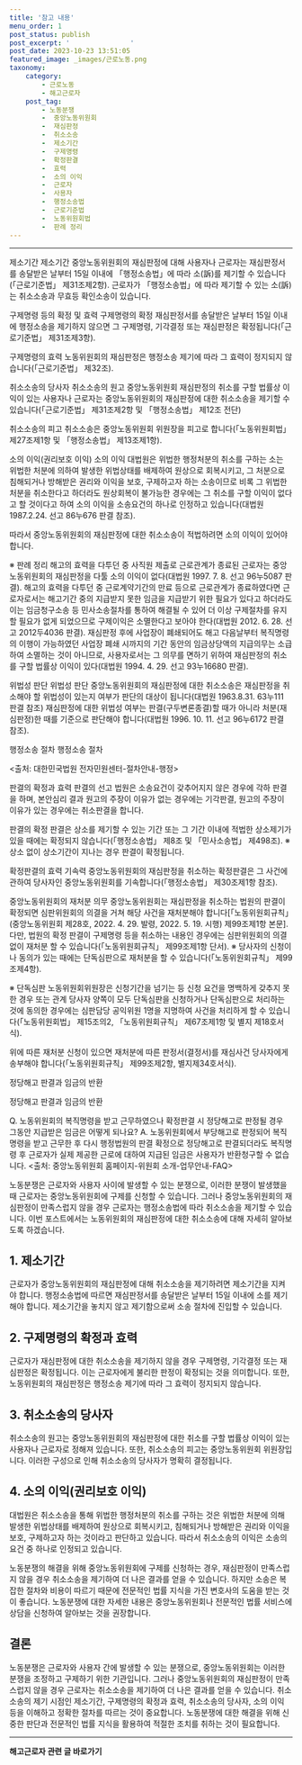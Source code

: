 ```yaml
---
title: '참고 내용'
menu_order: 1
post_status: publish
post_excerpt: '               '
post_date: 2023-10-23 13:51:05
featured_image: _images/근로노동.png
taxonomy:
    category:
        - 근로노동
        - 해고근로자
    post_tag:
        - 노동분쟁
        -  중앙노동위원회
        -  재심판정
        -  취소소송
        -  제소기간
        -  구제명령
        -  확정판결
        -  효력
        -  소의 이익
        -  근로자
        -  사용자
        -  행정소송법
        -  근로기준법
        -  노동위원회법
        -  판례 정리
---
```


---------------

제소기간
제소기간 중앙노동위원회의 재심판정에 대해 사용자나 근로자는 재심판정서를 송달받은 날부터 15일 이내에 「행정소송법」에 따라 소(訴)를 제기할 수 있습니다(「근로기준법」 제31조제2항). 근로자가 「행정소송법」에 따라 제기할 수 있는 소(訴)는 취소소송과 무효등 확인소송이 있습니다.

구제명령 등의 확정 및 효력
구제명령의 확정
재심판정서를 송달받은 날부터 15일 이내에 행정소송을 제기하지 않으면 그 구제명령, 기각결정 또는 재심판정은 확정됩니다(「근로기준법」 제31조제3항).

구제명령의 효력
노동위원회의 재심판정은 행정소송 제기에 따라 그 효력이 정지되지 않습니다(「근로기준법」 제32조).

취소소송의 당사자
취소소송의 원고
중앙노동위원회 재심판정의 취소를 구할 법률상 이익이 있는 사용자나 근로자는 중앙노동위원회의 재심판정에 대한 취소소송을 제기할 수 있습니다(「근로기준법」 제31조제2항 및 「행정소송법」 제12조 전단)

취소소송의 피고
취소소송은 중앙노동위원회 위원장을 피고로 합니다(「노동위원회법」 제27조제1항 및 「행정소송법」 제13조제1항).

소의 이익(권리보호 이익)
소의 이익
대법원은 위법한 행정처분의 취소를 구하는 소는 위법한 처분에 의하여 발생한 위법상태를 배제하여 원상으로 회복시키고, 그 처분으로 침해되거나 방해받은 권리와 이익을 보호, 구제하고자 하는 소송이므로 비록 그 위법한 처분을 취소한다고 하더라도 원상회복이 불가능한 경우에는 그 취소를 구할 이익이 없다고 할 것이다고 하여 소의 이익을 소송요건의 하나로 인정하고 있습니다(대법원 1987.2.24. 선고 86누676 판결 참조).

따라서 중앙노동위원회의 재심판정에 대한 취소소송이 적법하려면 소의 이익이 있어야 합니다.

※ 판례 정리
해고의 효력을 다투던 중 사직원 제출로 근로관계가 종료된 근로자는 중앙노동위원회의 재심판정을 다툴 소의 이익이 없다(대법원 1997. 7. 8. 선고 96누5087 판결). 해고의 효력을 다투던 중 근로계약기간의 만료 등으로 근로관계가 종료하였다면 근로자로서는 해고기간 중의 지급받지 못한 임금을 지급받기 위한 필요가 있다고 하더라도 이는 임금청구소송 등 민사소송절차를 통하여 해결될 수 있어 더 이상 구제절차를 유지할 필요가 없게 되었으므로 구제이익은 소멸한다고 보아야 한다(대법원 2012. 6. 28. 선고 2012두4036 판결). 재심판정 후에 사업장이 폐쇄되어도 해고 다음날부터 복직명령의 이행이 가능하였던 사업장 폐쇄 시까지의 기간 동안의 임금상당액의 지급의무는 소급하여 소멸하는 것이 아니므로, 사용자로서는 그 의무를 면하기 위하여 재심판정의 취소를 구할 법률상 이익이 있다(대법원 1994. 4. 29. 선고 93누16680 판결).

위법성 판단
위법성 판단
중앙노동위원회의 재심판정에 대한 취소소송은 재심판정을 취소해야 할 위법성이 있는지 여부가 판단의 대상이 됩니다(대법원 1963.8.31. 63누111 판결 참조) 재심판정에 대한 위법성 여부는 판결(구두변론종결)할 때가 아니라 처분(재심판정)한 때를 기준으로 판단해야 합니다(대법원 1996. 10. 11. 선고 96누6172 판결 참조).

행정소송 절차
행정소송 절차

<출처: 대한민국법원 전자민원센터-절차안내-행정>

판결의 확정과 효력
판결의 선고
법원은 소송요건이 갖추어지지 않은 경우에 각하 판결을 하며, 본안심리 결과 원고의 주장이 이유가 없는 경우에는 기각판결, 원고의 주장이 이유가 있는 경우에는 취소판결을 합니다.

판결의 확정
판결은 상소를 제기할 수 있는 기간 또는 그 기간 이내에 적법한 상소제기가 있을 때에는 확정되지 않습니다(「행정소송법」 제8조 및 「민사소송법」 제498조). ※ 상소 없이 상소기간이 지나는 경우 판결이 확정됩니다.

확정판결의 효력
기속력
중앙노동위원회의 재심판정을 취소하는 확정판결은 그 사건에 관하여 당사자인 중앙노동위원회를 기속합니다(「행정소송법」 제30조제1항 참조).

중앙노동위원회의 재처분 의무
중앙노동위원회는 재심판정을 취소하는 법원의 판결이 확정되면 심판위원회의 의결을 거쳐 해당 사건을 재처분해야 합니다[「노동위원회규칙」(중앙노동위원회 제28호, 2022. 4. 29. 발령, 2022. 5. 19. 시행) 제99조제1항 본문]. 다만, 법원의 확정 판결이 구제명령 등을 취소하는 내용인 경우에는 심판위원회의 의결 없이 재처분 할 수 있습니다(「노동위원회규칙」 제99조제1항 단서). ※ 당사자의 신청이나 동의가 있는 때에는 단독심판으로 재처분을 할 수 있습니다(「노동위원회규칙」 제99조제4항).

※ 단독심판
노동위원회위원장은 신청기간을 넘기는 등 신청 요건을 명백하게 갖추지 못한 경우 또는 관계 당사자 양쪽이 모두 단독심판을 신청하거나 단독심판으로 처리하는 것에 동의한 경우에는 심판담당 공익위원 1명을 지명하여 사건을 처리하게 할 수 있습니다(「노동위원회법」 제15조의2, 「노동위원회규칙」 제67조제1항 및 별지 제18호서식).

위에 따른 재처분 신청이 있으면 재처분에 따른 판정서(결정서)를 재심사건 당사자에게 송부해야 합니다(「노동위원회규칙」 제99조제2항, 별지제34호서식).

정당해고 판결과 임금의 반환

정당해고 판결과 임금의 반환

Q. 노동위원회의 복직명령을 받고 근무하였으나 확정판결 시 정당해고로 판정될 경우 그동안 지급받은 임금은 어떻게 되나요? A. 노동위원회에서 부당해고로 판정되어 복직명령을 받고 근무한 후 다시 행정법원의 판결 확정으로 정당해고로 판결되더라도 복직명령 후 근로자가 실제 제공한 근로에 대하여 지급된 임금은 사용자가 반환청구할 수 없습니다. <출처: 중앙노동위원회 홈페이지-위원회 소개-업무안내-FAQ>


노동분쟁은 근로자와 사용자 사이에 발생할 수 있는 분쟁으로, 이러한 분쟁이 발생했을 때 근로자는 중앙노동위원회에 구제를 신청할 수 있습니다. 그러나 중앙노동위원회의 재심판정이 만족스럽지 않을 경우 근로자는 행정소송법에 따라 취소소송을 제기할 수 있습니다. 이번 포스트에서는 노동위원회의 재심판정에 대한 취소소송에 대해 자세히 알아보도록 하겠습니다.

## 1. 제소기간
근로자가 중앙노동위원회의 재심판정에 대해 취소소송을 제기하려면 제소기간을 지켜야 합니다. 행정소송법에 따르면 재심판정서를 송달받은 날부터 15일 이내에 소를 제기해야 합니다. 제소기간을 놓치지 않고 제기함으로써 소송 절차에 진입할 수 있습니다.

## 2. 구제명령의 확정과 효력
근로자가 재심판정에 대한 취소소송을 제기하지 않을 경우 구제명령, 기각결정 또는 재심판정은 확정됩니다. 이는 근로자에게 불리한 판정이 확정되는 것을 의미합니다. 또한, 노동위원회의 재심판정은 행정소송 제기에 따라 그 효력이 정지되지 않습니다.

## 3. 취소소송의 당사자
취소소송의 원고는 중앙노동위원회의 재심판정에 대한 취소를 구할 법률상 이익이 있는 사용자나 근로자로 정해져 있습니다. 또한, 취소소송의 피고는 중앙노동위원회 위원장입니다. 이러한 구성으로 인해 취소소송의 당사자가 명확히 결정됩니다.

## 4. 소의 이익(권리보호 이익)
대법원은 취소소송을 통해 위법한 행정처분의 취소를 구하는 것은 위법한 처분에 의해 발생한 위법상태를 배제하여 원상으로 회복시키고, 침해되거나 방해받은 권리와 이익을 보호, 구제하고자 하는 것이라고 판단하고 있습니다. 따라서 취소소송의 이익은 소송의 요건 중 하나로 인정되고 있습니다.

노동분쟁의 해결을 위해 중앙노동위원회에 구제를 신청하는 경우, 재심판정이 만족스럽지 않을 경우 취소소송을 제기하여 더 나은 결과를 얻을 수 있습니다. 하지만 소송은 복잡한 절차와 비용이 따르기 때문에 전문적인 법률 지식을 가진 변호사의 도움을 받는 것이 좋습니다. 노동분쟁에 대한 자세한 내용은 중앙노동위원회나 전문적인 법률 서비스에 상담을 신청하여 알아보는 것을 권장합니다.

## 결론
노동분쟁은 근로자와 사용자 간에 발생할 수 있는 분쟁으로, 중앙노동위원회는 이러한 분쟁을 조정하고 구제하기 위한 기관입니다. 그러나 중앙노동위원회의 재심판정이 만족스럽지 않을 경우 근로자는 취소소송을 제기하여 더 나은 결과를 얻을 수 있습니다. 취소소송의 제기 시점인 제소기간, 구제명령의 확정과 효력, 취소소송의 당사자, 소의 이익 등을 이해하고 정확한 절차를 따르는 것이 중요합니다. 노동분쟁에 대한 해결을 위해 신중한 판단과 전문적인 법률 지식을 활용하여 적절한 조치를 취하는 것이 필요합니다.
<!-- wp:separator -->
<hr class="wp-block-separator has-alpha-channel-opacity"/>
<!-- /wp:separator -->

<!-- wp:group {"backgroundColor":"base","layout":{"type":"constrained"}} -->
<div class="wp-block-group has-base-background-color has-background"><!-- wp:paragraph {"align":"center","fontSize":"medium"} -->
<p class="has-text-align-center has-large-font-size"><strong>해고근로자 관련 글 바로가기</strong></p>
<!-- /wp:paragraph -->


<!-- wp:latest-posts {"categories":[{"id":12660,"count":19,"description":"","link":"https://uknowlaw.com/category/%ed%95%b4%ea%b3%a0%ea%b7%bc%eb%a1%9c%ec%9e%90/","name":"해고근로자","slug":"해고근로자","taxonomy":"category","parent":0,"meta":[],"_links":{"self":[{"href":"https://uknowlaw.com/wp-json/wp/v2/categories/12660"}],"collection":[{"href":"https://uknowlaw.com/wp-json/wp/v2/categories"}],"about":[{"href":"https://uknowlaw.com/wp-json/wp/v2/taxonomies/category"}],"wp:post_type":[{"href":"https://uknowlaw.com/wp-json/wp/v2/posts?categories=12660"}],"curies":[{"name":"wp","href":"https://api.w.org/{rel}","templated":true}]}}],"postsToShow":100,"excerptLength":28,"postLayout":"grid","columns":2,"featuredImageAlign":"left","featuredImageSizeSlug":"large","fontSize":18px} /--></div>
<!-- /wp:group -->